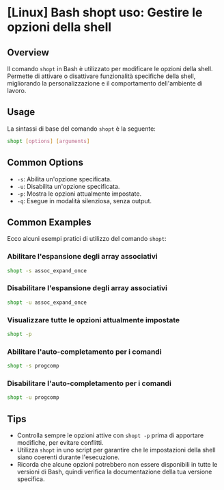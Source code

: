 # [Linux] Bash shopt uso: Gestire le opzioni della shell

## Overview
Il comando `shopt` in Bash è utilizzato per modificare le opzioni della shell. Permette di attivare o disattivare funzionalità specifiche della shell, migliorando la personalizzazione e il comportamento dell'ambiente di lavoro.

## Usage
La sintassi di base del comando `shopt` è la seguente:

```bash
shopt [options] [arguments]
```

## Common Options
- `-s`: Abilita un'opzione specificata.
- `-u`: Disabilita un'opzione specificata.
- `-p`: Mostra le opzioni attualmente impostate.
- `-q`: Esegue in modalità silenziosa, senza output.

## Common Examples
Ecco alcuni esempi pratici di utilizzo del comando `shopt`:

### Abilitare l'espansione degli array associativi
```bash
shopt -s assoc_expand_once
```

### Disabilitare l'espansione degli array associativi
```bash
shopt -u assoc_expand_once
```

### Visualizzare tutte le opzioni attualmente impostate
```bash
shopt -p
```

### Abilitare l'auto-completamento per i comandi
```bash
shopt -s progcomp
```

### Disabilitare l'auto-completamento per i comandi
```bash
shopt -u progcomp
```

## Tips
- Controlla sempre le opzioni attive con `shopt -p` prima di apportare modifiche, per evitare conflitti.
- Utilizza `shopt` in uno script per garantire che le impostazioni della shell siano coerenti durante l'esecuzione.
- Ricorda che alcune opzioni potrebbero non essere disponibili in tutte le versioni di Bash, quindi verifica la documentazione della tua versione specifica.